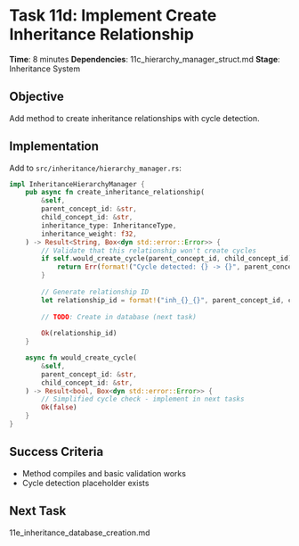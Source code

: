 # Task 11d: Implement Create Inheritance Relationship

**Time**: 8 minutes
**Dependencies**: 11c_hierarchy_manager_struct.md
**Stage**: Inheritance System

## Objective
Add method to create inheritance relationships with cycle detection.

## Implementation
Add to `src/inheritance/hierarchy_manager.rs`:

```rust
impl InheritanceHierarchyManager {
    pub async fn create_inheritance_relationship(
        &self,
        parent_concept_id: &str,
        child_concept_id: &str,
        inheritance_type: InheritanceType,
        inheritance_weight: f32,
    ) -> Result<String, Box<dyn std::error::Error>> {
        // Validate that this relationship won't create cycles
        if self.would_create_cycle(parent_concept_id, child_concept_id).await? {
            return Err(format!("Cycle detected: {} -> {}", parent_concept_id, child_concept_id).into());
        }
        
        // Generate relationship ID
        let relationship_id = format!("inh_{}_{}", parent_concept_id, child_concept_id);
        
        // TODO: Create in database (next task)
        
        Ok(relationship_id)
    }

    async fn would_create_cycle(
        &self,
        parent_concept_id: &str,
        child_concept_id: &str,
    ) -> Result<bool, Box<dyn std::error::Error>> {
        // Simplified cycle check - implement in next tasks
        Ok(false)
    }
}
```

## Success Criteria
- Method compiles and basic validation works
- Cycle detection placeholder exists

## Next Task
11e_inheritance_database_creation.md